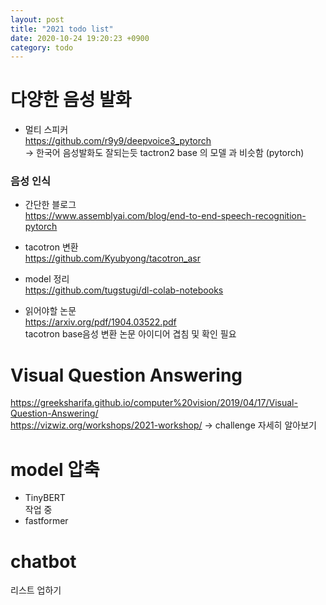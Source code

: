 ```yaml
---
layout: post
title: "2021 todo list"
date: 2020-10-24 19:20:23 +0900
category: todo
---
```

# 다양한 음성 발화

- 멀티 스피커  <br>
https://github.com/r9y9/deepvoice3_pytorch  <br>
-> 한국어 음성발화도 잘되는듯 tactron2 base 의 모델 과 비슷함 (pytorch)<br>

### 음성 인식 

- 간단한 블로그 <br>
https://www.assemblyai.com/blog/end-to-end-speech-recognition-pytorch <br>

- tacotron 변환 <br>
https://github.com/Kyubyong/tacotron_asr <br>

- model 정리 <br>
https://github.com/tugstugi/dl-colab-notebooks <br>

- 읽어야할 논문  <br>
https://arxiv.org/pdf/1904.03522.pdf <br>
tacotron base음성 변환 논문 아이디어 겹침 및 확인 필요 <br> 


# Visual Question Answering
https://greeksharifa.github.io/computer%20vision/2019/04/17/Visual-Question-Answering/ <br>
https://vizwiz.org/workshops/2021-workshop/ -> challenge   자세히 알아보기 
  
# model 압축
- TinyBERT <br>
작업 중 <br>
- fastformer <br>

# chatbot
리스트 업하기 